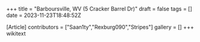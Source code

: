 +++
title = "Barboursville, WV (5 Cracker Barrel Dr)"
draft = false
tags = []
date = 2023-11-23T18:48:52Z

[Article]
contributors = ["Saan1ty","Rexburg090","Stripes"]
gallery = []
+++
wikitext